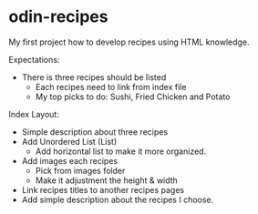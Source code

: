 # odin-recipes

My first project how to develop recipes using HTML knowledge.

Expectations:
- There is three recipes should be listed
    - Each recipes need to link from index file
    - My top picks to do: Sushi, Fried Chicken and Potato

Index Layout:
- Simple description about three recipes
- Add Unordered List (List)
    - Add horizontal list to make it more organized.
- Add images each recipes
    - Pick from images folder
    - Make it adjustment the height & width
- Link recipes titles to another recipes pages
- Add simple description about the recipes I choose.
